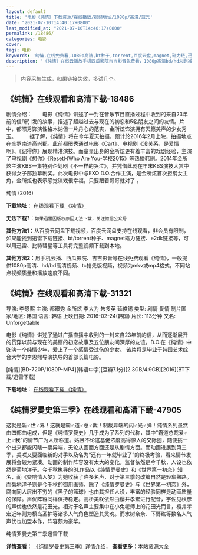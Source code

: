 ```yaml
---
layout: default
title: '电影《纯情》下载资源/在线播放/视频地址/1080p/高清/蓝光'
date: "2021-07-10T14:40:17+0800"
last_modified_at: "2021-07-10T14:40:17+0800"
permalink: /18486/
categories: 电影
cover:
tags: 电影
keywords: '纯情,在线免费看,1080p高清,bt种子,torrent,百度云盘,magnet,磁力链,迅雷下载资源'
description: '《纯情》在线云播放手机西瓜影院吉吉影音免费看，1080p高清bd/hd未删减完整版和tc抢先枪版，mkv/mp4格式，附带bt/torrent种子、magnet/磁力链、百度云盘、网盘资源迅雷下载链接'
---
```


>内容采集生成，如果链接失效，多试几个。


## 《纯情》在线观看和高清下载-18486

剧情介绍：　　电影《纯情》讲述了一封在音乐节目直播过程中收到的来自23年前的信所引发的故事，描述了超越过去与现在的初恋和5名朋友之间的友情。片中，都暻秀饰演性格木讷但一片丹心的范实，金所炫饰演拥有天籁美声的少女秀玉。  　　据了解，《纯情》将在今年夏天拍摄，预计於2016年2月上映，拍摄地点在全罗南道高兴郡。此前都暻秀通过电影《Cart》、电视剧《没关系，是爱情啊》、《记得你》展现精湛演技。而童星出身的金所炫更有着丰富的戏剧经验，主演了电视剧《想你》《Reset》《Who Are You-学校2015》等热播韩剧。2014年金所炫主演KBS一集特别企划剧《不一样的哭泣》，并凭借此剧在年末KBS演技大赏中获得女子部独幕剧奖。此次电影中与EXO D.O.合作主演，是金所炫首次担纲女主角，金所炫也表示感觉演戏很幸福，只要跟着哥哥就对了 。


纯情 (2016)

**下载地址**： [在线观看下载 《纯情》](https://www.btbtdy.me/btdy/dy2925.html) 


**无法下载?**：`如果迅雷因版权原因无法下载，关注微信公众号 `

**其他方法1**：从百度云网盘下载视频，百度云网盘支持在线观看，非会员有限制，如果能找到迅雷下载链接、bt/torrent种子、magnet磁力链接、e2dk链接等，可以用迅雷、比特彗星等工具将完整视频下载到本地。

**其他方法2**：用手机云播、西瓜影院、吉吉影音等在线免费观看《纯情》，一般提供1080p高清、hd/bd高清视频、tc抢先版视频，视频为mkv或mp4格式，不同站点视频质量和播放速度不同。


## 《纯情》在线观看和高清下载-31321

导演: 李恩熙 主演: 都暻秀 金所炫 李大为 朱多英 延俊锡 类型: 剧情 爱情 制片国家/地区: 韩国 语言: 韩语 上映日期: 2016-02-24(韩国) 片长: 113分钟 又名: Unforgettable

电影《纯情》讲述了通过广播直播中收到的一封来自23年前的信，从而逐渐展开的贯穿以前与现在的美丽的初恋故事及五位朋友间深厚的友谊。D.O.在《纯情》中饰演一个纯情少年，爱上了一个感情受过伤的少女。 该片将是毕业于韩国艺术综合大学的李恩熙导演执导的首部长篇电影。


[纯情][BD-720P/1080P-MP4][韩语中字][豆瓣7.1分][2.3GB/4.9GB][2016][BT下载/迅雷下载]

**下载地址**： [在线观看下载 《纯情》](https://www.btdx8.com/torrent/unforgettable_2016.html) 


## 《纯情罗曼史第三季》在线观看和高清下载-47905

这就是新♂世♂界！这就是霸♂道♂总♂裁！制裁异端的闪♂光♂弹！纯情系列虽然由四部曲组成，但是《纯情罗曼史》几乎成为了系列的代称，其中“霸道总裁爱♂上♂我&rdquo;的情节广为人所称道。姑且不论这基佬浓度高得惊人的交际圈，随便挑一个出来都能闪瞎一票异端，无论从画面方面还是从剧情方面。而动画进展到第三季，美咲又要面临新的对手以及名为“还有一年就毕业了&rdquo;的终极考验，看来情节发展将会较为紧凑。动画的制作阵容没有太大的变化，监督依然是今千秋，人设也依然是菊地洋子。今千秋执导的BL作品以《纯情罗曼史》和《世界第一初恋》知名，而《交响情人梦》为她收获了许多名声，对于第三季的改编自然是轻车熟路。而菊地洋子则是今千秋的御用画师，除了《纯情罗曼史》与《世界第一初恋》外，腐向同人层出不穷的《黑子的篮球》也由其担任人设，丰富的经验同样是动画质量的保障。声优阵容同样保持稳定。高桥美咲依然由樱井孝宏进行配音，宇佐见秋彦的声优也依然是花田光。相对于名声主要集中在小兔老师上的花田光而言，樱井孝宏近年则为槙岛圣护等诸多人气角色塑造其灵魂。而水树奈奈、下野纮等数名人气声优也加盟本作，阵容颇为豪华。<!---剧情end--->


纯情罗曼史第三季迅雷下载

**详情查看**： [《纯情罗曼史第三季》详情介绍](/movie/47905/)， **查看更多**：[本站资源大全](/movie/t/all/)

